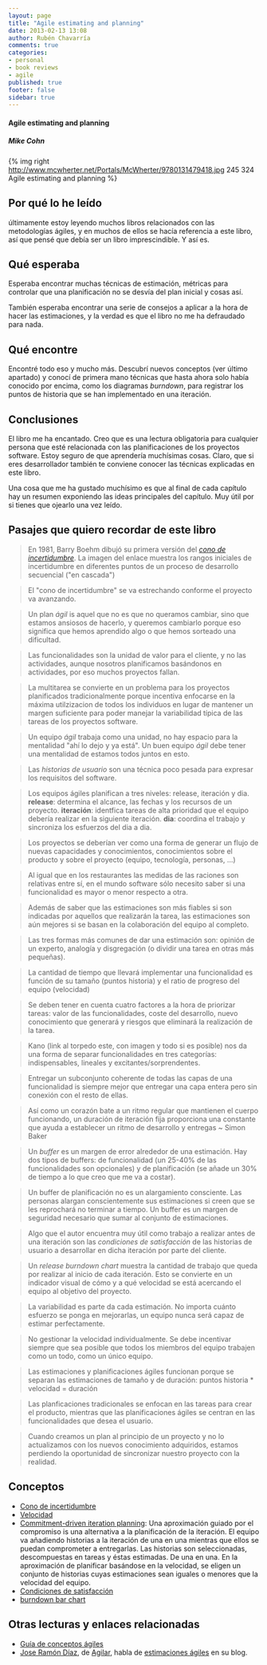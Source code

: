 ```yaml
---
layout: page
title: "Agile estimating and planning"
date: 2013-02-13 13:08
author: Rubén Chavarría
comments: true
categories: 
- personal
- book reviews
- agile
published: true
footer: false
sidebar: true
---
```


#### Agile estimating and planning

##### Mike Cohn

{% img right http://www.mcwherter.net/Portals/McWherter/9780131479418.jpg 245 324 Agile estimating and planning %}

## Por qué lo he leído

últimamente estoy leyendo muchos libros relacionados con las metodologías ágiles, y en muchos de ellos se hacía referencia a este libro, así que pensé que debía ser un libro imprescindible. Y así es.

<!-- more -->

## Qué esperaba

Esperaba encontrar muchas técnicas de estimación, métricas para controlar que una planificación no se desvía del plan inicial y cosas así. 

También esperaba encontrar una serie de consejos a aplicar a la hora de hacer las estimaciones, y la verdad es que el libro no me ha defraudado para nada.

## Qué encontre

Encontré todo eso y mucho más. Descubrí nuevos conceptos (ver último apartado) y conocí de primera mano técnicas que hasta ahora solo había conocido por encima, como los diagramas *burndown*, para registrar los puntos de historia que se han implementado en una iteración.

## Conclusiones

El libro me ha encantado. Creo que es una lectura obligatoria para cualquier persona que esté relacionada con las planificaciones de los proyectos software. Estoy seguro de que aprendería muchísimas cosas. Claro, que si eres desarrollador también te conviene conocer las técnicas explicadas en este libro.

Una cosa que me ha gustado muchísimo es que al final de cada capítulo hay un resumen exponiendo las ideas principales del capítulo. Muy útil por si tienes que ojearlo una vez leído.

## Pasajes que quiero recordar de este libro

> En 1981, Barry Boehm dibujó su primera versión del [*cono de incertidumbre*](https://raw.github.com/tapichu/scrum/gh-pages/img/03%20-%20cono%20de%20incertidumbre.png). La imagen del enlace muestra los rangos iniciales de incertidumbre en diferentes puntos de un proceso de desarrollo secuencial ("en cascada")

> El "cono de incertidumbre" se va estrechando conforme el proyecto va avanzando.

> Un plan *ágil* is aquel que no es que no queramos cambiar, sino que estamos ansiosos de hacerlo, y queremos
cambiarlo porque eso significa que hemos aprendido algo o que hemos sorteado una dificultad.

> Las funcionalidades son la unidad de valor para el cliente, y no las actividades, aunque nosotros
planificamos basándonos en actividades, por eso muchos proyectos fallan.

> La multitarea se convierte en un problema para los proyectos planificados tradicionalmente porque 
incentiva enfocarse en la máxima utilzizacion de todos los individuos en lugar de mantener un margen 
suficiente para poder manejar la variabilidad típica de las tareas de los proyectos software.

> Un equipo *ágil* trabaja como una unidad, no hay espacio para la mentalidad "ahí lo dejo y ya está". Un
buen equipo *ágil* debe tener una mentalidad de estamos todos juntos en esto.

> Las *historias de usuario* son una técnica poco pesada para expresar los requisitos del software.

> Los equipos ágiles planifican a tres niveles: release, iteración y dia. **release**: determina el alcance,
las fechas y los recursos de un proyecto. **iteración**: identfica tareas de alta prioridad que el equipo
debería realizar en la siguiente iteración. **dia**: coordina el trabajo y sincroniza los esfuerzos
del dia a dia.

> Los proyectos se deberían ver como una forma de generar un flujo de nuevas capacidades y conocimientos,
conocimientos sobre el producto y sobre el proyecto (equipo, tecnología, personas, ...)

> Al igual que en los restaurantes las medidas de las raciones son relativas entre sí, en el mundo software
sólo necesito saber si una funcionalidad es mayor o menor respecto a otra.

> Además de saber que las estimaciones son más fiables si son indicadas por aquellos que realizarán la tarea,
las estimaciones son aún mejores si se basan en la colaboración del equipo al completo.

> Las tres formas más comunes de dar una estimación son: opinión de un experto, analogía y disgregación (o
dividir una tarea en otras más pequeñas).

> La cantidad de tiempo que llevará implementar una funcionalidad es función de su tamaño (puntos historia) y
el ratio de progreso del equipo (velocidad)

> Se deben tener en cuenta cuatro factores a la hora de priorizar tareas: valor de las funcionalidades, coste
del desarrollo, nuevo conocimiento que generará y riesgos que eliminará la realización de la tarea.

> Kano (link al torpedo este, con imagen y todo si es posible) nos da una forma de separar funcionalidades en tres categorías: indispensables,
lineales y excitantes/sorprendentes.

> Entregar un subconjunto coherente de todas las capas de una funcionalidad is siempre mejor que entregar 
una capa entera pero sin conexión con el resto de ellas.

> Así como un corazón bate a un ritmo regular que mantienen el cuerpo funcionando, un duración de iteración
fija proporciona una constante que ayuda a establecer un ritmo de desarrollo y entregas ~ Simon Baker

> Un *buffer* es un margen de error alrededor de una estimación. Hay dos tipos de buffers: de funcionalidad
(un 25-40% de las funcionalidades son opcionales) y de planificación (se añade un 30% de tiempo a lo que 
creo que me va a costar).

> Un buffer de planificación no es un alargamiento consciente. Las personas alargan conscientemente sus
estimaciones si creen que se les reprochará no terminar a tiempo. Un buffer es un margen de seguridad
necesario que sumar al conjunto de estimaciones.

> Algo que el autor encuentra muy útil como trabajo a realizar antes de una iteración son las *condiciones de
satisfacción* de las historias de usuario a desarrollar en dicha iteración por parte del cliente.

> Un *release burndown chart* muestra la cantidad de trabajo que queda por realizar al inicio de cada iteración.
Esto se convierte en un indicador visual de cómo y a qué velocidad se está acercando el equipo al objetivo
del proyecto.

> La variabilidad es parte da cada estimación. No importa cuánto esfuerzo se ponga en mejorarlas, un equipo nunca
será capaz de estimar perfectamente.

> No gestionar la velocidad individualmente. Se debe incentivar siempre que sea posible que todos los miembros
del equipo trabajen como un todo, como un único equipo.

> Las estimaciones y planificaciones ágiles funcionan porque se separan las estimaciones de tamaño y de duración:
puntos historia * velocidad = duración

> Las planficaciones tradicionales se enfocan en las tareas para crear el producto, mientras que las planificaciones
ágiles se centran en las funcionalidades que desea el usuario.

> Cuando creamos un plan al principio de un proyecto y no lo actualizamos con los nuevos conocimiento adquiridos,
estamos perdiendo la oportunidad de sincronizar nuestro proyecto con la realidad.

## Conceptos

* [Cono de incertidumbre](http://gzurita.blogspot.com.es/2006/07/idea-valiosa-el-cono-de-incertidumbre.html)
* [Velocidad](http://ow.ly/hFQSx)
* [Commitment-driven iteration planning](www.youtube.com/watch?v=lGXLe9RiJyY):
Una aproximación guiado por el compromiso is una alternativa a la
planificación de la iteración. El equipo va añadiendo historias a la iteración de una en una mientras que ellos
se puedan comprometer a entregarlas. Las historias son seleccionadas, descompuestas en tareas y éstas estimadas.
De una en una. En la aproximación de planificar basándose en la velocidad, se eligen un conjunto de historias
cuyas estimaciones sean iguales o menores que la velocidad del equipo.
* [Condiciones de satisfacción](http://stackoverflow.com/a/3700855/1111676)
* [burndown bar chart](https://www.google.es/search?q=burndown+bar+chart&tbm=isch)

## Otras lecturas y enlaces relacionadas

* [Guía de conceptos ágiles](http://jmbeas.es/guias/)
* [Jose Ramón Díaz](http://twitter.com/joserra_diaz/), de [Agilar](http://www.agilar.org/),
habla de [estimaciones ágiles](http://najaraba.blogspot.com.es/2013/02/la-estimacion-agil-de-proyectos-puntos.html)
en su blog.
